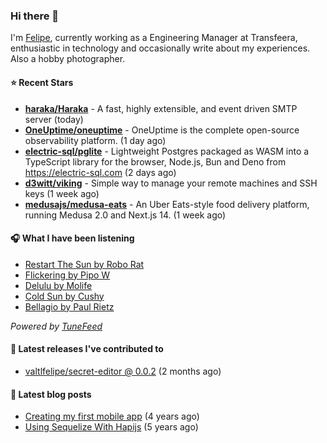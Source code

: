 ### Hi there 👋

I'm [Felipe](https://felipevm.com), currently working as a Engineering Manager at Transfeera, enthusiastic in technology and occasionally write about my experiences. Also a hobby photographer.

#### ⭐ Recent Stars
- **[haraka/Haraka](https://github.com/haraka/Haraka)** - A fast, highly extensible, and event driven SMTP server (today)
- **[OneUptime/oneuptime](https://github.com/OneUptime/oneuptime)** - OneUptime is the complete open-source observability platform. (1 day ago)
- **[electric-sql/pglite](https://github.com/electric-sql/pglite)** - Lightweight Postgres packaged as WASM into a TypeScript library for the browser, Node.js, Bun and Deno from https://electric-sql.com (2 days ago)
- **[d3witt/viking](https://github.com/d3witt/viking)** - Simple way to manage your remote machines and SSH keys (1 week ago)
- **[medusajs/medusa-eats](https://github.com/medusajs/medusa-eats)** - An Uber Eats-style food delivery platform, running Medusa 2.0 and Next.js 14. (1 week ago)

#### 🎧 What I have been listening
- [Restart The Sun by Robo Rat](https://open.spotify.com/track/3gvLr8fEhn74EU2LArj5wN)
- [Flickering by Pipo W](https://open.spotify.com/track/4VEUWkLdvL5TBDR4nHvorp)
- [Delulu by Molife](https://open.spotify.com/track/2ElHeqTJc2ERVcyhH6TEBP)
- [Cold Sun by Cushy](https://open.spotify.com/track/26M0VZ2S7JGAU6IukvsEVt)
- [Bellagio by Paul Rietz](https://open.spotify.com/track/44vcTNxN1PUjZxsi7apRLK)

_Powered by [TuneFeed](https://tunefeed.app?ref=valtlfelipe-gh-profile)_ 

#### 🚀 Latest releases I've contributed to


- [valtlfelipe/secret-editor @ 0.0.2](https://github.com/valtlfelipe/secret-editor/releases/tag/0.0.2) (2 months ago)

#### 📄 Latest blog posts
- [Creating my first mobile app](https://felipevm.com/posts/creating-my-first-mobile-app/) (4 years ago)
- [Using Sequelize With Hapijs](https://felipevm.com/posts/using-sequelize-with-hapijs/) (5 years ago)
